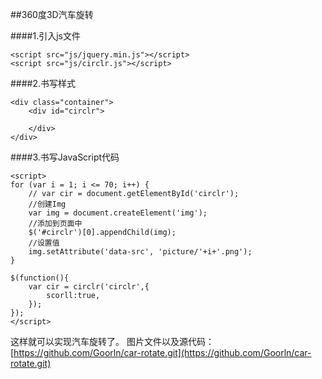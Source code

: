 ##360度3D汽车旋转

####1.引入js文件

	<script src="js/jquery.min.js"></script>
	<script src="js/circlr.js"></script>
####2.书写样式

	<div class="container">
		<div id="circlr">
			
		</div>
	</div>
####3.书写JavaScript代码

	<script>
	for (var i = 1; i <= 70; i++) {
		// var cir = document.getElementById('circlr');
		//创建Img
		var img = document.createElement('img');
		//添加到页面中
		$('#circlr')[0].appendChild(img);
		//设置值
		img.setAttribute('data-src', 'picture/'+i+'.png');
	}
	
	$(function(){
		var cir = circlr('circlr',{
			scorll:true,
		});
	});	
	</script>

这样就可以实现汽车旋转了。
图片文件以及源代码：[https://github.com/Goorln/car-rotate.git](https://github.com/Goorln/car-rotate.git)
